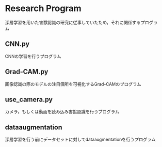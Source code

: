 # Research Program
深層学習を用いた害獣認識の研究に従事していたため，それに関係するプログラム

## CNN.py
CNNの学習を行うプログラム

## Grad-CAM.py
画像認識の際のモデルの注目個所を可視化するGrad-CAMのプログラム

## use_camera.py
カメラ，もしくは動画を読み込み害獣認識を行うプログラム

## dataaugmentation
深層学習を行う前にデータセットに対してdataaugmentationを行うプログラム